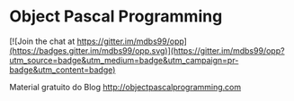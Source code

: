 # Object Pascal Programming

[![Join the chat at https://gitter.im/mdbs99/opp](https://badges.gitter.im/mdbs99/opp.svg)](https://gitter.im/mdbs99/opp?utm_source=badge&utm_medium=badge&utm_campaign=pr-badge&utm_content=badge)

Material gratuito do Blog http://objectpascalprogramming.com
